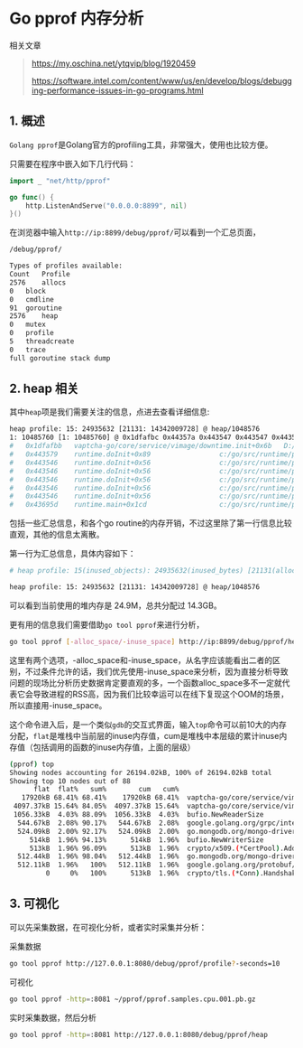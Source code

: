 # Go pprof 内存分析

相关文章

> https://my.oschina.net/ytqvip/blog/1920459
>
> https://software.intel.com/content/www/us/en/develop/blogs/debugging-performance-issues-in-go-programs.html

## 1. 概述

`Golang pprof`是Golang官方的profiling工具，非常强大，使用也比较方便。

只需要在程序中嵌入如下几行代码：

```go
import _ "net/http/pprof"

go func() {
    http.ListenAndServe("0.0.0.0:8899", nil)
}()
```

在浏览器中输入`http://ip:8899/debug/pprof/`可以看到一个汇总页面，

```sh
/debug/pprof/

Types of profiles available:
Count	Profile
2576	allocs
0	block
0	cmdline
91	goroutine
2576	heap
0	mutex
0	profile
5	threadcreate
0	trace
full goroutine stack dump
```

## 2. heap 相关

其中`heap`项是我们需要关注的信息，点进去查看详细信息:

```sh
heap profile: 15: 24935632 [21131: 14342009728] @ heap/1048576
1: 10485760 [1: 10485760] @ 0x1dfafbc 0x44357a 0x443547 0x443547 0x443547 0x443547 0x443547 0x43695e 0x466da1
#	0x1dfafbb	vaptcha-go/core/service/vimage/downtime.init+0x6b	D:/wlinno/projects/vaptcha-go/core/service/vimage/downtime/generate_img.go:34
#	0x443579	runtime.doInit+0x89					c:/go/src/runtime/proc.go:5414
#	0x443546	runtime.doInit+0x56					c:/go/src/runtime/proc.go:5409
#	0x443546	runtime.doInit+0x56					c:/go/src/runtime/proc.go:5409
#	0x443546	runtime.doInit+0x56					c:/go/src/runtime/proc.go:5409
#	0x443546	runtime.doInit+0x56					c:/go/src/runtime/proc.go:5409
#	0x443546	runtime.doInit+0x56					c:/go/src/runtime/proc.go:5409
#	0x43695d	runtime.main+0x1cd					c:/go/src/runtime/proc.go:190
```

包括一些汇总信息，和各个go routine的内存开销，不过这里除了第一行信息比较直观，其他的信息太离散。

第一行为汇总信息，具体内容如下：

```sh
# heap profile: 15(inused_objects): 24935632(inused_bytes) [21131(allocated_objects): 14342009728(allocted_bytes)] @ heap/1048576

heap profile: 15: 24935632 [21131: 14342009728] @ heap/1048576
```

可以看到当前使用的堆内存是 24.9M，总共分配过 14.3GB。

更有用的信息我们需要借助`go tool pprof`来进行分析，

```sh
go tool pprof [-alloc_space/-inuse_space] http://ip:8899/debug/pprof/heap
```

这里有两个选项，-alloc_space和-inuse_space，从名字应该能看出二者的区别，不过条件允许的话，我们优先使用-inuse_space来分析，因为直接分析导致问题的现场比分析历史数据肯定要直观的多，一个函数alloc_space多不一定就代表它会导致进程的RSS高，因为我们比较幸运可以在线下复现这个OOM的场景，所以直接用-inuse_space。

这个命令进入后，是一个类似`gdb`的交互式界面，输入`top`命令可以前10大的内存分配，`flat`是堆栈中当前层的inuse内存值，cum是堆栈中本层级的累计inuse内存值（包括调用的函数的inuse内存值，上面的层级）

```sh
(pprof) top
Showing nodes accounting for 26194.02kB, 100% of 26194.02kB total
Showing top 10 nodes out of 88
      flat  flat%   sum%        cum   cum%
   17920kB 68.41% 68.41%    17920kB 68.41%  vaptcha-go/core/service/vimage/downtime.init
 4097.37kB 15.64% 84.05%  4097.37kB 15.64%  vaptcha-go/core/service/vimage/job.init
 1056.33kB  4.03% 88.09%  1056.33kB  4.03%  bufio.NewReaderSize
  544.67kB  2.08% 90.17%   544.67kB  2.08%  google.golang.org/grpc/internal/transport.newBufWriter
  524.09kB  2.00% 92.17%   524.09kB  2.00%  go.mongodb.org/mongo-driver/x/network/connection.(*connection).ReadWireMessage
     514kB  1.96% 94.13%      514kB  1.96%  bufio.NewWriterSize
     513kB  1.96% 96.09%      513kB  1.96%  crypto/x509.(*CertPool).AddCert
  512.44kB  1.96% 98.04%   512.44kB  1.96%  go.mongodb.org/mongo-driver/bson/bsoncodec.(*StructCodec).describeStruct
  512.11kB  1.96%   100%   512.11kB  1.96%  google.golang.org/protobuf/internal/filedesc.(*Message).unmarshalFull
         0     0%   100%      513kB  1.96%  crypto/tls.(*Conn).Handshake

```



## 3. 可视化

可以先采集数据，在可视化分析，或者实时采集并分析：

采集数据

```sh
go tool pprof http://127.0.0.1:8080/debug/pprof/profile?-seconds=10
```

可视化

```sh
go tool pprof -http=:8081 ~/pprof/pprof.samples.cpu.001.pb.gz
```

实时采集数据，然后分析

```sh
go tool pprof -http=:8081 http://127.0.0.1:8080/debug/pprof/heap
```



